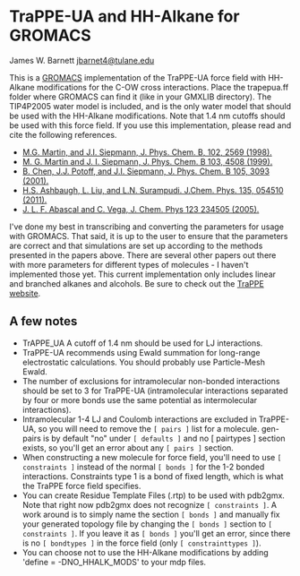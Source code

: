 # TraPPE-UA and HH-Alkane for GROMACS

James W. Barnett
jbarnet4@tulane.edu

This is a [GROMACS](http://www.gromacs.org) implementation of the TraPPE-UA
force field with HH-Alkane modifications for the C-OW cross interactions. Place
the trapepua.ff folder where GROMACS can find it (like in your GMXLIB directory).
The TIP4P2005 water model is included, and is the only water model that should
be used with the HH-Alkane modifications. Note that 1.4 nm cutoffs should be
used with this force field. If you use this implementation, please read and cite
the following references.

* [M.G. Martin, and J.I. Siepmann, J. Phys. Chem. B, 102, 2569 (1998).](http://dx.doi.org/10.1021/jp972543+)
* [M. G. Martin and J. I. Siepmann, J. Phys. Chem. B 103, 4508 (1999).](http://dx.doi.org/10.1021/jp984742e)
* [B. Chen, J.J. Potoff, and J.I.  Siepmann, J. Phys. Chem. B 105, 3093 (2001).](http://dx.doi.org/10.1021/jp003882x)
* [H.S. Ashbaugh, L. Liu, and L.N. Surampudi. J.Chem. Phys. 135, 054510 (2011).](http://dx.doi.org/10.1063/1.3623267)
* [J. L. F. Abascal and C. Vega, J. Chem. Phys 123 234505 (2005).](http://dx.doi.org/10.1063/1.2121687)

I've done my best in transcribing and converting the parameters for usage with
GROMACS. That said, it is up to the user to ensure that the parameters are
correct and that simulations are set up according to the methods presented in
the papers above. There are several other papers out there with more parameters
for different types of molecules - I haven't implemented those yet. This current
implementation only includes linear and branched alkanes and alcohols. Be sure to
check out the [TraPPE website](http://siepmann6.chem.umn.edu/trappe/index.php).

## A few notes

* TrAPPE_UA A cutoff of 1.4 nm should be used for LJ interactions.
* TraPPE-UA recommends using Ewald summation for long-range electrostatic
  calculations. You should probably use Particle-Mesh Ewald.
* The number of exclusions for intramolecular non-bonded interactions should be
  set to 3 for TraPPE-UA (intramolecular interactions separated by four or more bonds use the
same potential as intermolecular interactions).
* Intramolecular 1-4 LJ and Coulomb interactions are excluded in TraPPE-UA, so you will need
  to remove the `[ pairs ]` list for a molecule. gen-pairs is by default "no"
under `[ defaults ]` and no [ pairtypes ] section exists, so you'll get an error
about any `[ pairs ]` section.
* When constructing a new molecule for force field, you'll need to use `[
  constraints ]` instead of the normal `[ bonds ]` for the 1-2 bonded interactions.
Constraints type 1 is a bond of fixed length, which is what the TraPPE force
field specifies.
* You can create Residue Template Files (.rtp) to be used with pdb2gmx. Note
  that right now pdb2gmx does not recognize `[ constraints ]`. A work around is to
simply name the section `[ bonds ]` and manually fix your generated topology file
by changing the `[ bonds ]` section to `[ constraints ]`. If you leave it as `[ bonds
]` you'll get an error, since there is no `[ bondtypes ]` in the force field (only
`[ constrainttypes ]`).
* You can choose not to use the HH-Alkane modifications by adding 'define = -DNO_HHALK_MODS' to your mdp files.
